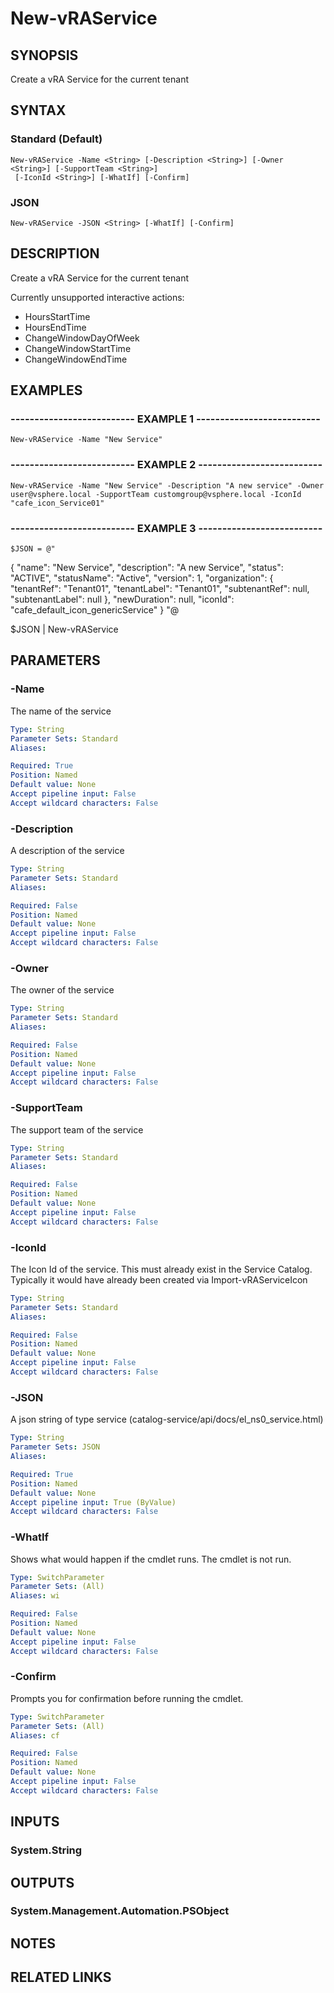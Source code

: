 # New-vRAService

## SYNOPSIS
Create a vRA Service for the current tenant

## SYNTAX

### Standard (Default)
```
New-vRAService -Name <String> [-Description <String>] [-Owner <String>] [-SupportTeam <String>]
 [-IconId <String>] [-WhatIf] [-Confirm]
```

### JSON
```
New-vRAService -JSON <String> [-WhatIf] [-Confirm]
```

## DESCRIPTION
Create a vRA Service for the current tenant

Currently unsupported interactive actions:

* HoursStartTime
* HoursEndTime
* ChangeWindowDayOfWeek
* ChangeWindowStartTime
* ChangeWindowEndTime

## EXAMPLES

### -------------------------- EXAMPLE 1 --------------------------
```
New-vRAService -Name "New Service"
```

### -------------------------- EXAMPLE 2 --------------------------
```
New-vRAService -Name "New Service" -Description "A new service" -Owner user@vsphere.local -SupportTeam customgroup@vsphere.local -IconId "cafe_icon_Service01"
```

### -------------------------- EXAMPLE 3 --------------------------
```
$JSON = @"
```

{
      "name": "New Service",
      "description": "A new Service",
      "status": "ACTIVE",
      "statusName": "Active",
      "version": 1,
      "organization": {
        "tenantRef": "Tenant01",
        "tenantLabel": "Tenant01",
        "subtenantRef": null,
        "subtenantLabel": null
      },
      "newDuration": null,
      "iconId": "cafe_default_icon_genericService"
    }
"@

$JSON | New-vRAService

## PARAMETERS

### -Name
The name of the service

```yaml
Type: String
Parameter Sets: Standard
Aliases: 

Required: True
Position: Named
Default value: None
Accept pipeline input: False
Accept wildcard characters: False
```

### -Description
A description of the service

```yaml
Type: String
Parameter Sets: Standard
Aliases: 

Required: False
Position: Named
Default value: None
Accept pipeline input: False
Accept wildcard characters: False
```

### -Owner
The owner of the service

```yaml
Type: String
Parameter Sets: Standard
Aliases: 

Required: False
Position: Named
Default value: None
Accept pipeline input: False
Accept wildcard characters: False
```

### -SupportTeam
The support team of the service

```yaml
Type: String
Parameter Sets: Standard
Aliases: 

Required: False
Position: Named
Default value: None
Accept pipeline input: False
Accept wildcard characters: False
```

### -IconId
The Icon Id of the service.
This must already exist in the Service Catalog.
Typically it would have already been created via Import-vRAServiceIcon

```yaml
Type: String
Parameter Sets: Standard
Aliases: 

Required: False
Position: Named
Default value: None
Accept pipeline input: False
Accept wildcard characters: False
```

### -JSON
A json string of type service (catalog-service/api/docs/el_ns0_service.html)

```yaml
Type: String
Parameter Sets: JSON
Aliases: 

Required: True
Position: Named
Default value: None
Accept pipeline input: True (ByValue)
Accept wildcard characters: False
```

### -WhatIf
Shows what would happen if the cmdlet runs.
The cmdlet is not run.

```yaml
Type: SwitchParameter
Parameter Sets: (All)
Aliases: wi

Required: False
Position: Named
Default value: None
Accept pipeline input: False
Accept wildcard characters: False
```

### -Confirm
Prompts you for confirmation before running the cmdlet.

```yaml
Type: SwitchParameter
Parameter Sets: (All)
Aliases: cf

Required: False
Position: Named
Default value: None
Accept pipeline input: False
Accept wildcard characters: False
```

## INPUTS

### System.String

## OUTPUTS

### System.Management.Automation.PSObject

## NOTES

## RELATED LINKS

